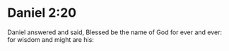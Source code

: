 # Daniel 2:20

Daniel answered and said, Blessed be the name of God for ever and ever: for wisdom and might are his: